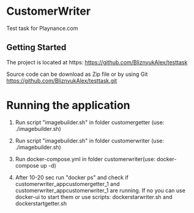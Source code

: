 # CustomerWriter

Test task for Playnance.com

## Getting Started

The project is located at https: https://github.com/BliznyukAlex/testtask

Source code can be download as Zip file or by using Git
https://github.com/BliznyukAlex/testtask.git

# Running the application

1. Run script "imagebuilder.sh" in folder customergetter (use: ./imagebuilder.sh)

2. Run script "imagebuilder.sh" in folder customerwriter (use: ./imagebuilder.sh)

3. Run docker-compose.yml in folder customerwriter(use: docker-compose up -d)

4. After 10-20 sec run "docker ps" and check if customerwriter_appcustomergetter_1 and 
customerwriter_appcustomerwriter_1 are running. If no you can use docker-ui to start them or use scripts:
dockerstarwriter.sh and dockerstartgetter.sh